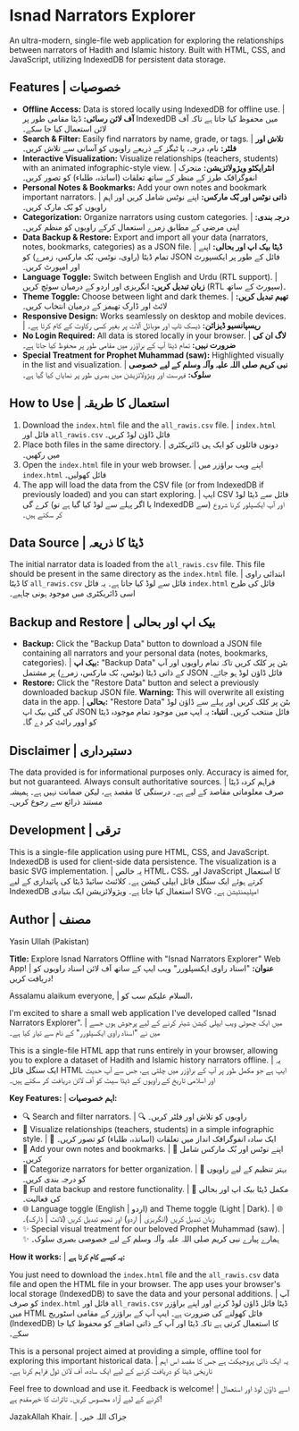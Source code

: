 # Isnad Narrators Explorer

An ultra-modern, single-file web application for exploring the relationships between narrators of Hadith and Islamic history. Built with HTML, CSS, and JavaScript, utilizing IndexedDB for persistent data storage.

## Features | خصوصیات

- **Offline Access:** Data is stored locally using IndexedDB for offline use. | **آف لائن رسائی:** ڈیٹا مقامی طور پر IndexedDB میں محفوظ کیا جاتا ہے تاکہ آف لائن استعمال کیا جا سکے۔
- **Search & Filter:** Easily find narrators by name, grade, or tags. | **تلاش اور فلٹر:** نام، درجہ، یا ٹیگز کے ذریعے راویوں کو آسانی سے تلاش کریں۔
- **Interactive Visualization:** Visualize relationships (teachers, students) with an animated infographic-style view. | **انٹرایکٹو ویژولائزیشن:** متحرک انفوگرافک طرز کے منظر کے ساتھ تعلقات (اساتذہ، طلباء) کو تصور کریں۔
- **Personal Notes & Bookmarks:** Add your own notes and bookmark important narrators. | **ذاتی نوٹس اور بُک مارکس:** اپنے نوٹس شامل کریں اور اہم راویوں کو بُک مارک کریں۔
- **Categorization:** Organize narrators using custom categories. | **درجہ بندی:** اپنی مرضی کے مطابق زمرے استعمال کرکے راویوں کو منظم کریں۔
- **Data Backup & Restore:** Export and import all your data (narrators, notes, bookmarks, categories) as a JSON file. | **ڈیٹا بیک اپ اور بحالی:** اپنے تمام ڈیٹا (راوی، نوٹس، بُک مارکس، زمرے) کو JSON فائل کے طور پر ایکسپورٹ اور امپورٹ کریں۔
- **Language Toggle:** Switch between English and Urdu (RTL support). | **زبان تبدیل کریں:** انگریزی اور اردو کے درمیان سوئچ کریں (RTL سپورٹ کے ساتھ)۔
- **Theme Toggle:** Choose between light and dark themes. | **تھیم تبدیل کریں:** لائٹ اور ڈارک تھیمز کے درمیان انتخاب کریں۔
- **Responsive Design:** Works seamlessly on desktop and mobile devices. | **ریسپانسیو ڈیزائن:** ڈیسک ٹاپ اور موبائل آلات پر بغیر کسی رکاوٹ کے کام کرتا ہے۔
- **No Login Required:** All data is stored locally in your browser. | **لاگ ان کی ضرورت نہیں:** تمام ڈیٹا آپ کے براؤزر میں مقامی طور پر محفوظ کیا جاتا ہے۔
- **Special Treatment for Prophet Muhammad (saw):** Highlighted visually in the list and visualization. | **نبی کریم صلی اللہ علیہ وآلہ وسلم کے لیے خصوصی سلوک:** فہرست اور ویژولائزیشن میں بصری طور پر نمایاں کیا گیا ہے۔

## How to Use | استعمال کا طریقہ

1.  Download the `index.html` file and the `all_rawis.csv` file. | `index.html` فائل اور `all_rawis.csv` فائل ڈاؤن لوڈ کریں۔
2.  Place both files in the same directory. | دونوں فائلوں کو ایک ہی ڈائریکٹری میں رکھیں۔
3.  Open the `index.html` file in your web browser. | اپنے ویب براؤزر میں `index.html` فائل کھولیں۔
4.  The app will load the data from the CSV file (or from IndexedDB if previously loaded) and you can start exploring. | ایپ CSV فائل سے ڈیٹا لوڈ کرے گی (یا اگر پہلے سے لوڈ کیا گیا ہے تو IndexedDB سے) اور آپ ایکسپلور کرنا شروع کر سکتے ہیں۔

## Data Source | ڈیٹا کا ذریعہ

The initial narrator data is loaded from the `all_rawis.csv` file. This file should be present in the same directory as the `index.html` file. | ابتدائی راوی کا ڈیٹا `all_rawis.csv` فائل سے لوڈ کیا جاتا ہے۔ یہ فائل `index.html` فائل کی طرح اسی ڈائریکٹری میں موجود ہونی چاہیے۔

## Backup and Restore | بیک اپ اور بحالی

-   **Backup:** Click the "Backup Data" button to download a JSON file containing all narrators and your personal data (notes, bookmarks, categories). | **بیک اپ:** "Backup Data" بٹن پر کلک کریں تاکہ تمام راویوں اور آپ کے ذاتی ڈیٹا (نوٹس، بُک مارکس، زمرے) پر مشتمل JSON فائل ڈاؤن لوڈ ہو جائے۔
-   **Restore:** Click the "Restore Data" button and select a previously downloaded backup JSON file. **Warning:** This will overwrite all existing data in the app. | **بحالی:** "Restore Data" بٹن پر کلک کریں اور پہلے سے ڈاؤن لوڈ کی گئی بیک اپ JSON فائل منتخب کریں۔ **انتباہ:** یہ ایپ میں موجود تمام موجودہ ڈیٹا کو اوور رائٹ کر دے گا۔

## Disclaimer | دستبرداری

The data provided is for informational purposes only. Accuracy is aimed for, but not guaranteed. Always consult authoritative sources. | فراہم کردہ ڈیٹا صرف معلوماتی مقاصد کے لیے ہے۔ درستگی کا مقصد ہے، لیکن ضمانت نہیں ہے۔ ہمیشہ مستند ذرائع سے رجوع کریں۔

## Development | ترقی

This is a single-file application using pure HTML, CSS, and JavaScript. IndexedDB is used for client-side data persistence. The visualization is a basic SVG implementation. | یہ خالص HTML، CSS، اور JavaScript کا استعمال کرتے ہوئے ایک سنگل فائل ایپلی کیشن ہے۔ کلائنٹ سائیڈ ڈیٹا کی پائیداری کے لیے IndexedDB استعمال کیا جاتا ہے۔ ویژولائزیشن ایک بنیادی SVG امپلیمنٹیشن ہے۔

## Author | مصنف

Yasin Ullah (Pakistan)


**Title:** Explore Isnad Narrators Offline with "Isnad Narrators Explorer" Web App! | **عنوان:** "اسناد راوی ایکسپلورر" ویب ایپ کے ساتھ آف لائن اسناد راویوں کو دریافت کریں!

Assalamu alaikum everyone, | السلام علیکم سب کو،

I'm excited to share a small web application I've developed called "Isnad Narrators Explorer". | میں ایک چھوٹی ویب ایپلی کیشن شیئر کرنے کے لیے پرجوش ہوں جسے میں نے "اسناد راوی ایکسپلورر" کے نام سے تیار کیا ہے۔

This is a single-file HTML app that runs entirely in your browser, allowing you to explore a dataset of Hadith and Islamic history narrators offline. | یہ ایک سنگل فائل HTML ایپ ہے جو مکمل طور پر آپ کے براؤزر میں چلتی ہے، جس سے آپ حدیث اور اسلامی تاریخ کے راویوں کے ڈیٹا سیٹ کو آف لائن دریافت کر سکتے ہیں۔

**Key Features:** | **اہم خصوصیات:**

-   🔍 Search and filter narrators. | 🔍 راویوں کو تلاش اور فلٹر کریں۔
-   🌳 Visualize relationships (teachers, students) in a simple infographic style. | 🌳 ایک سادہ انفوگرافک انداز میں تعلقات (اساتذہ، طلباء) کو تصور کریں۔
-   📝 Add your own notes and bookmarks. | 📝 اپنے نوٹس اور بُک مارکس شامل کریں۔
-   📂 Categorize narrators for better organization. | 📂 بہتر تنظیم کے لیے راویوں کو درجہ بندی کریں۔
-   💾 Full data backup and restore functionality. | 💾 مکمل ڈیٹا بیک اپ اور بحالی کی فعالیت۔
-   🌐 Language toggle (English | اردو) and Theme toggle (Light | Dark). | 🌐 زبان تبدیل کریں (انگریزی | اردو) اور تھیم تبدیل کریں (لائٹ | ڈارک)۔
-   ✨ Special visual treatment for our beloved Prophet Muhammad (saw). | ✨ ہمارے پیارے نبی کریم صلی اللہ علیہ وآلہ وسلم کے لیے خصوصی بصری سلوک۔

**How it works:** | **یہ کیسے کام کرتا ہے:**

You just need to download the `index.html` file and the `all_rawis.csv` data file and open the HTML file in your browser. The app uses your browser's local storage (IndexedDB) to save the data and your personal additions. | آپ کو صرف `index.html` فائل اور `all_rawis.csv` ڈیٹا فائل ڈاؤن لوڈ کرنے اور اپنے براؤزر میں HTML فائل کھولنے کی ضرورت ہے۔ ایپ آپ کے براؤزر کے مقامی اسٹوریج (IndexedDB) کا استعمال کرتی ہے تاکہ ڈیٹا اور آپ کے ذاتی اضافے کو محفوظ کیا جا سکے۔

This is a personal project aimed at providing a simple, offline tool for exploring this important historical data. | یہ ایک ذاتی پروجیکٹ ہے جس کا مقصد اس اہم تاریخی ڈیٹا کو دریافت کرنے کے لیے ایک سادہ، آف لائن ٹول فراہم کرنا ہے۔

Feel free to download and use it. Feedback is welcome! | اسے ڈاؤن لوڈ اور استعمال کرنے کے لیے آزاد محسوس کریں۔ تاثرات کا خیرمقدم ہے!

JazakAllah Khair. | جزاک اللہ خیر۔
